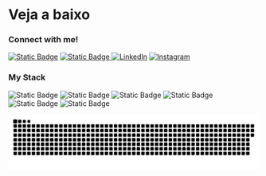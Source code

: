# Veja a baixo

<h3 align="left">Connect with me!</h3>


<a href="https://www.linkedin.com/in/link-davidqoliveira/" target="_blank">![Static Badge](https://img.shields.io/badge/LINKEDIN-%20?style=for-the-badge&logo=LINKEDIN&logoColor=%2397c900&labelColor=black&color=black&cacheSeconds=https%3A%2F%2Fwww.linkedin.com%2Fin%2Flink-davidqoliveira%2F)</a>
<a href="https://www.instagram.com/david.qoliveira/" target="_blank"> ![Static Badge](https://img.shields.io/badge/instagram-%20?style=for-the-badge&logo=instagram&logoColor=%2397c900&labelColor=black&color=black&cacheSeconds=https%3A%2F%2Fwww.instagram.com%2Freel%2FC5k8gH5Ajfw%2F&link=https%3A%2F%2Fwww.instagram.com%2Freel%2FC5k8gH5Ajfw%2F)
</a>
[![LinkedIn](https://img.shields.io/badge/-LinkedIn-000?style=for-the-badge&logo=linkedin&logoColor=%2397c900&color:FFF)](https://www.linkedin.com/in/mari4souza/)
[![Instagram](https://img.shields.io/badge/-Instagram-000?style=for-the-badge&logo=instagram&logoColor=%2397c900&color:FFF)](https://www.instagram.com/mari4.souza/)



<h3 align="left">My Stack</h3>

![Static Badge](https://img.shields.io/badge/HTML5-CODE?style=for-the-badge&logo=HTML5&logoColor=%23E34F26&labelColor=back&color=black&link=https%3A%2F%2Fgithub.com%2FDaviddevbr)
![Static Badge](https://img.shields.io/badge/CSS3-CODE?style=for-the-badge&logo=css3&logoColor=%231572B6&labelColor=back&color=black&link=https%3A%2F%2Fgithub.com%2FDaviddevbr)
![Static Badge](https://img.shields.io/badge/JAVASCRIPT-CODE?style=for-the-badge&logo=javascript&logoColor=%23F7DF1E&labelColor=back&color=black&link=https%3A%2F%2Fgithub.com%2FDaviddevbr)
![Static Badge](https://img.shields.io/badge/DART-CODE?style=for-the-badge&logo=dart&logoColor=%230175C2&labelColor=back&color=black&link=https%3A%2F%2Fgithub.com%2FDaviddevbr)
![Static Badge](https://img.shields.io/badge/FLUTTER-CODE?style=for-the-badge&logo=FLUTTER&logoColor=%2302569B&labelColor=back&color=black&link=https%3A%2F%2Fgithub.com%2FDaviddevbr)
![Static Badge](https://img.shields.io/badge/PHOTO%20SHOP-CODE?style=for-the-badge&logo=adobephotoshop&logoColor=%2302569B&labelColor=back&color=black&cacheSeconds=https%3A%2F%2Fgithub.com%2FDaviddevbr)



<picture>
  <source media="(prefers-color-scheme: dark)" srcset="https://raw.githubusercontent.com/Daviddevbr/Daviddevbr/output/github-contribution-grid-snake-dark.svg">
  <source media="(prefers-color-scheme: light)" srcset="https://raw.githubusercontent.com/Daviddevbr/Daviddevbr/output/github-contribution-grid-snake.svg">
  <img alt="github contribution grid snake animation" src="https://raw.githubusercontent.com/Daviddevbr/Daviddevbr/output/github-contribution-grid-snake.svg">
</picture>
<br><br>
